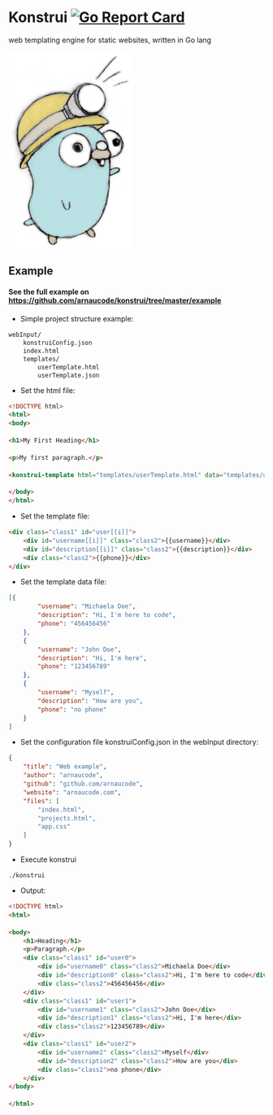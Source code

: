 # Konstrui [![Go Report Card](https://goreportcard.com/badge/github.com/arnaucode/konstrui)](https://goreportcard.com/report/github.com/arnaucode/konstrui)

web templating engine for static websites, written in Go lang


![konstrui](https://raw.githubusercontent.com/arnaucode/konstrui/master/media/konstrui.png "konstrui")


## Example

#### See the full example on https://github.com/arnaucode/konstrui/tree/master/example


- Simple project structure example:

```
webInput/
    konstruiConfig.json
    index.html
    templates/
        userTemplate.html
        userTemplate.json
```

- Set the html file:

```html
<!DOCTYPE html>
<html>
<body>

<h1>My First Heading</h1>

<p>My first paragraph.</p>

<konstrui-template html="templates/userTemplate.html" data="templates/userTemplate.json"></konstrui-template>

</body>
</html>

```


- Set the template file:

```html
<div class="class1" id="user[[i]]">
    <div id="username[[i]]" class="class2">{{username}}</div>
    <div id="description[[i]]" class="class2">{{description}}</div>
    <div class="class2">{{phone}}</div>
</div>
```

- Set the template data file:

```json
[{
        "username": "Michaela Doe",
        "description": "Hi, I'm here to code",
        "phone": "456456456"
    },
    {
        "username": "John Doe",
        "description": "Hi, I'm here",
        "phone": "123456789"
    },
    {
        "username": "Myself",
        "description": "How are you",
        "phone": "no phone"
    }
]
```

- Set the configuration file konstruiConfig.json in the webInput directory:

```json
{
    "title": "Web example",
    "author": "arnaucode",
    "github": "github.com/arnaucode",
    "website": "arnaucode.com",
    "files": [
        "index.html",
        "projects.html",
        "app.css"
    ]
}
```


- Execute konstrui

```
./konstrui
```

- Output:

```html
<!DOCTYPE html>
<html>

<body>
    <h1>Heading</h1>
    <p>Paragraph.</p>
    <div class="class1" id="user0">
        <div id="username0" class="class2">Michaela Doe</div>
        <div id="description0" class="class2">Hi, I'm here to code</div>
        <div class="class2">456456456</div>
    </div>
    <div class="class1" id="user1">
        <div id="username1" class="class2">John Doe</div>
        <div id="description1" class="class2">Hi, I'm here</div>
        <div class="class2">123456789</div>
    </div>
    <div class="class1" id="user2">
        <div id="username2" class="class2">Myself</div>
        <div id="description2" class="class2">How are you</div>
        <div class="class2">no phone</div>
    </div>
</body>

</html>
```
